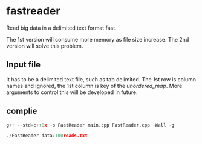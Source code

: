 # fastreader
Read big data in a delimited text format fast.

The 1st version will consume more memory as file size increase. The 2nd version will solve this problem. 

## Input file

It has to be a delimited text file, such as tab delimited. The 1st row is column names and ignored, the 1st column is key of the *unordered_map*. 
More arguments to control this will be developed in future.

## complie

```C++
g++ --std=c++0x -o FastReader main.cpp FastReader.cpp -Wall -g

./FastReader data/100reads.txt
```
